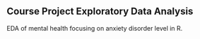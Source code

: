 ## Course Project Exploratory Data Analysis
EDA of mental health focusing on anxiety disorder level in R.

